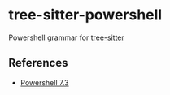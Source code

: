 # tree-sitter-powershell

Powershell grammar for [tree-sitter](https://github.com/tree-sitter/tree-sitter)

## References

* [Powershell 7.3](https://learn.microsoft.com/en-us/powershell/scripting/lang-spec/chapter-15?view=powershell-7.3)